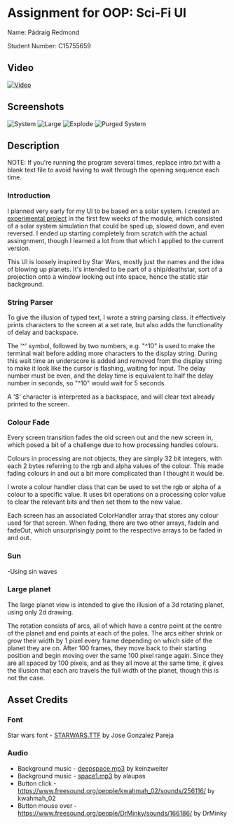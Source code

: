 # Assignment for OOP: Sci-Fi UI
Name: Pádraig Redmond

Student Number: C15755659

## Video
[![Video](http://img.youtube.com/vi/DzMRd3_q96k/0.jpg)](http://www.youtube.com/watch?v=DzMRd3_q96k)

## Screenshots
![System](screenshots/system.png)
![Large](screenshots/largeplanet.png)
![Explode](screenshots/explode.png)
![Purged System](screenshots/purged_system.png)

## Description
NOTE: If you're running the program several times, replace intro.txt with a blank text file to avoid having to wait through the opening sequence each time.

### Introduction
I planned very early for my UI to be based on a solar system. I created an [experimental project](https://github.com/Red350/Solar_system_experiment) in the first few weeks of the module, which consisted of a solar system simulation that could be sped up, slowed down, and even reversed. I ended up starting completely from scratch with the actual assingnment, though I learned a lot from that which I applied to the current version.

This UI is loosely inspired by Star Wars, mostly just the names and the idea of blowing up planets. It's intended to be part of a ship/deathstar, sort of a projection onto a window looking out into space, hence the static star background.

### String Parser
To give the illusion of typed text, I wrote a string parsing class. It effectively prints characters to the screen at a set rate, but also adds the functionality of delay and backspace.

The '^' symbol, followed by two numbers, e.g. "^10" is used to make the terminal wait before adding more characters to the display string. During this wait time an underscore is added and removed from the display string to make it look like the cursor is flashing, waiting for input. The delay number must be even, and the delay time is equivalent to half the delay number in seconds, so "^10" would wait for 5 seconds.

A '$' character is interpreted as a backspace, and will clear text already printed to the screen.

### Colour Fade
Every screen transition fades the old screen out and the new screen in, which posed a bit of a challenge due to how processing handles colours.

Colours in processing are not objects, they are simply 32 bit integers, with each 2 bytes referring to the rgb and alpha values of the colour. This made fading colours in and out a bit more complicated than I thought it would be.

I wrote a colour handler class that can be used to set the rgb or alpha of a colour to a specific value. It uses bit operations on a processing color value to clear the relevant bits and then set them to the new value.

Each screen has an associated ColorHandler array that stores any colour used for that screen. When fading, there are two other arrays, fadeIn and fadeOut, which unsurprisingly point to the respective arrays to be faded in and out.

### Sun
-Using sin waves

### Large planet
The large planet view is intended to give the illusion of a 3d rotating planet, using only 2d drawing.

The rotation consists of arcs, all of which have a centre point at the centre of the planet and end points at each of the poles. The arcs either shrink or grow their width by 1 pixel every frame depending on which side of the planet they are on. After 100 frames, they move back to their starting position and begin moving over the same 100 pixel range again. Since they are all spaced by 100 pixels, and as they all move at the same time, it gives the illusion that each arc travels the full width of the planet, though this is not the case.

## Asset Credits

### Font
Star wars font - [STARWARS.TTF](http://www.fonts2u.com/starwars.font) by Jose Gonzalez Pareja

### Audio
* Background music - [deepspace.mp3](https://www.freesound.org/people/keinzweiter/sounds/161615/) by keinzweiter
* Background music - [space1.mp3](https://www.freesound.org/people/alaupas/sounds/176685/) by alaupas
* Button click - https://www.freesound.org/people/kwahmah_02/sounds/256116/ by kwahmah_02
* Button mouse over - https://www.freesound.org/people/DrMinky/sounds/166186/ by DrMinky
